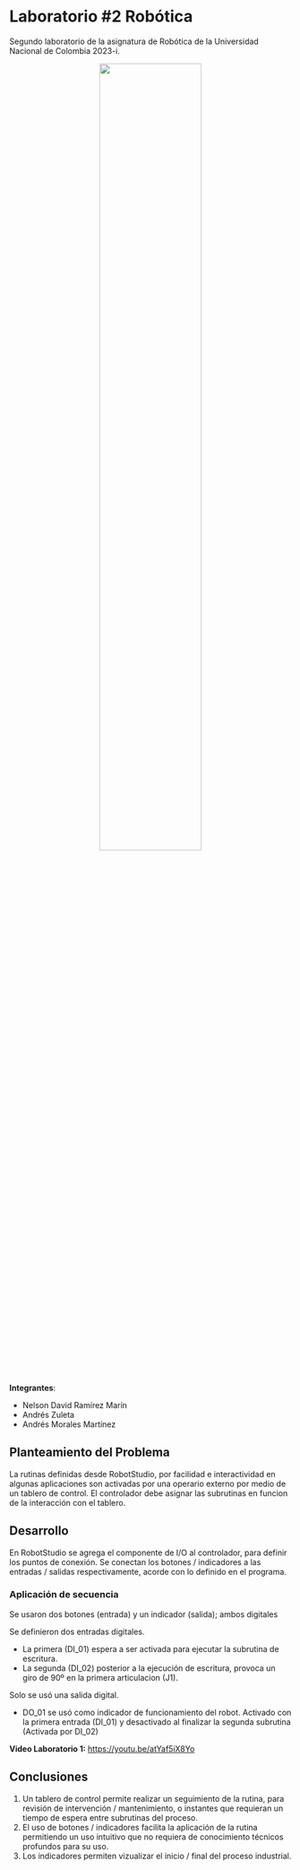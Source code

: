 # Laboratorio #2 Robótica 
Segundo laboratorio de la asignatura de Robótica de la Universidad Nacional de Colombia 2023-i. 

<p align="center">
<img marigin="auto" src="https://github.com/mora200217/labrob-1/blob/master/assets/funcional.gif" width="60%"/> 
</p>

**Integrantes**: 
* Nelson David Ramírez Marín
* Andrés Zuleta 
* Andrés Morales Martínez 

## Planteamiento del Problema 
La rutinas definidas desde RobotStudio, por facilidad e interactividad en algunas aplicaciones son activadas por una operario externo por medio de un tablero de control. El controlador debe asignar las subrutinas en funcion de la interacción con el tablero. 
 
## Desarrollo 
En RobotStudio se agrega el componente de I/O al controlador, para definir los puntos de conexión. Se conectan los botones / indicadores a las entradas / salidas respectivamente, acorde con lo definido en el programa. 


### Aplicación de secuencia 
Se usaron dos botones (entrada) y un indicador (salida); ambos digitales

Se definieron dos entradas digitales. 
-  La primera (DI_01) espera a ser activada para ejecutar la subrutina de escritura. 
-  La segunda (DI_02) posterior a la ejecución de escritura, provoca un giro de 90º en la primera articulacion (J1). 

Solo se usó una salida digital. 
- DO_01 se usó como indicador de funcionamiento del robot. Activado con la primera entrada (DI_01) y desactivado al finalizar la segunda subrutina (Activada por DI_02)


**Video Laboratorio 1:** https://youtu.be/atYaf5iX8Yo

## Conclusiones 
1. Un tablero de control permite realizar un seguimiento de la rutina, para revisión de intervención / mantenimiento, o instantes que requieran un tiempo de espera entre subrutinas del proceso.
2. El uso de botones / indicadores facilita la aplicación de la rutina permitiendo un uso intuitivo que no requiera de conocimiento técnicos profundos para su uso.
3. Los indicadores permiten vizualizar el inicio / final del proceso industrial.  

